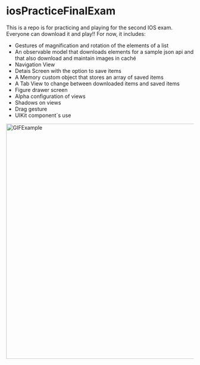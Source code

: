 # iosPracticeFinalExam
This is a repo is for practicing and playing for the second IOS exam. Everyone can download it and play!! For now, it includes: 

- Gestures of magnification and rotation of the elements of a list
- An observable model that downloads elements for a sample json api and that also download and maintain images in caché
- Navigation View
- Detais Screen with the option to save items
- A Memory custom object that stores an array of saved items
- A Tab View to change between downloaded items and saved items
- Figure drawer screen
- Alpha configuration of views
- Shadows on views
- Drag gesture
- UIKit component´s use  
<img height = 630 src = "https://github.com/pabloi09/iosPracticeFinalExam/blob/master/showIt.gif?raw=true" alt = "GIFExample"/>

